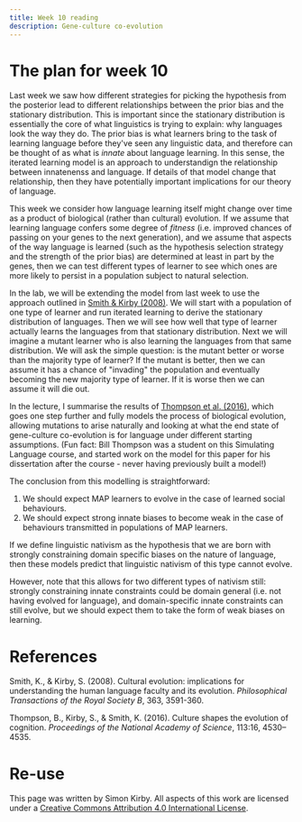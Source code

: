 ```yaml
---
title: Week 10 reading
description: Gene-culture co-evolution
---
```



# The plan for week 10

Last week we saw how different strategies for picking the hypothesis from the posterior lead to different relationships between the prior bias and the stationary distribution. This is important since the stationary distribution is essentially the core of what linguistics is trying to explain: why languages look the way they do. The prior bias is what learners bring to the task of learning language before they've seen any linguistic data, and therefore can be thought of as what is *innate* about language learning. In this sense, the iterated learning model is an approach to understandign the relationship between innatenenss and language. If details of that model change that relationship, then they have potentially important implications for our theory of language.

This week we consider how language learning itself might change over time as a product of biological (rather than cultural) evolution. If we assume that learning language confers some degree of *fitness* (i.e. improved chances of passing on your genes to the next generation), and we assume that aspects of the way language is learned (such as the hypothesis selection strategy and the strength of the prior bias) are determined at least in part by the genes, then we can test different types of learner to see which ones are more likely to persist in a population subject to natural selection.

In the lab, we will be extending the model from last week to use the approach outlined in [Smith & Kirby (2008)](https://www.ncbi.nlm.nih.gov/pmc/articles/PMC2607345/pdf/rstb20080145.pdf). We will start with a population of one type of learner and run iterated learning to derive the stationary distribution of languages. Then we will see how well that type of learner actually learns the languages from that stationary distribution. Next we will imagine a mutant learner who is also learning the languages from that same distribution. We will ask the simple question: is the mutant better or worse than the majority type of learner? If the mutant is better, then we can assume it has a chance of "invading" the population and eventually becoming the new majority type of learner. If it is worse then we can assume it will die out.

In the lecture, I summarise the results of [Thompson et al. (2016)](https://www.pnas.org/content/pnas/113/16/4530.full.pdf), which goes one step further and fully models the process of biological evolution, allowing mutations to arise naturally and looking at what the end state of gene-culture co-evolution is for language under different starting assumptions. (Fun fact: Bill Thompson was a student on this Simulating Language course, and started work on the model for this paper for his dissertation after the course - never having previously built a model!)

The conclusion from this modelling is straightforward:

1. We should expect MAP learners to evolve in the case of learned social behaviours.
2. We should expect strong innate biases to become weak in the case of behaviours transmitted in populations of MAP learners.

If we define linguistic nativism as the hypothesis that we are born with strongly constraining domain specific biases on the nature of language, then these models predict that linguistic nativism of this type cannot evolve.

However, note that this allows for two different types of nativism still: strongly constraining innate constraints could be domain general (i.e. not having evolved for language), and domain-specific innate constraints can still evolve, but we should expect them to take the form of weak biases on learning.


# References

Smith, K., & Kirby, S. (2008). Cultural evolution: implications for understanding the human language faculty and its evolution. *Philosophical Transactions of the Royal Society B*, 363, 3591-360.

Thompson, B., Kirby, S., & Smith, K. (2016). Culture shapes the evolution of cognition. *Proceedings of the National Academy of Science*, 113:16, 4530–4535.



# Re-use

This page was written by Simon Kirby. All aspects of this work are licensed under a [Creative Commons Attribution 4.0 International License](http://creativecommons.org/licenses/by/4.0/).
